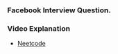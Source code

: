 ### Facebook Interview Question.

### Video Explanation
* [Neetcode](https://www.youtube.com/watch?v=WTzjTskDFMg)